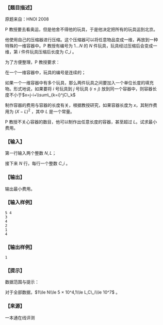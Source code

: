 ### 【题目描述】

原题来自：HNOI 2008

P 教授要去看奥运，但是他舍不得他的玩具，于是他决定把所有的玩具运到北京。

他使用自己的压缩器进行压缩。这个压缩器可以将任意物品变成一维，再放到一种特殊的一维容器中。P 教授有编号为 $1…N$ 的 $N$ 件玩具，玩具经过压缩后会变成一维，第 $i$ 件件玩具压缩后长度为 $C\_i$ 。

为了方便整理，P 教授要求：

在一个一维容器中，玩具的编号是连续的；

如果一个一维容器中有多个玩具，那么两件玩具之间要加入一个单位长度的填充物。形式地说，如果要将 $i$ 号玩具到 $j$ 号玩具 ($i≤j$) 放到同一个容器中，则容器长度不小于$x=j-i+\\sum\_{k=i}^jC\_k$

制作容器的费用与容器的长度有关，根据教授研究，如果容器长度为 $x$，其制作费用为 $(X-L)^2$ ，其中 $L$ 是一个常量。

P 教授不关心容器的数目，他可以制作出任意长度的容器，甚至超过 $L$。试求最小费用。

### 【输入】

第一行输入两个整数 $N,L$；

接下来 $N$ 行，每行一个整数 $C\_i$ 。

### 【输出】

输出最小费用。

### 【输入样例】

```
5 4
3
4
2
1
4
```

### 【输出样例】

```
1
```

### 【提示】

数据范围与提示：

对于全部数据，$1\\le N\\le 5 × 10^4,1\\le L,C\_i\\le 10^7$ 。


 ### 【来源】

 一本通在线评测 